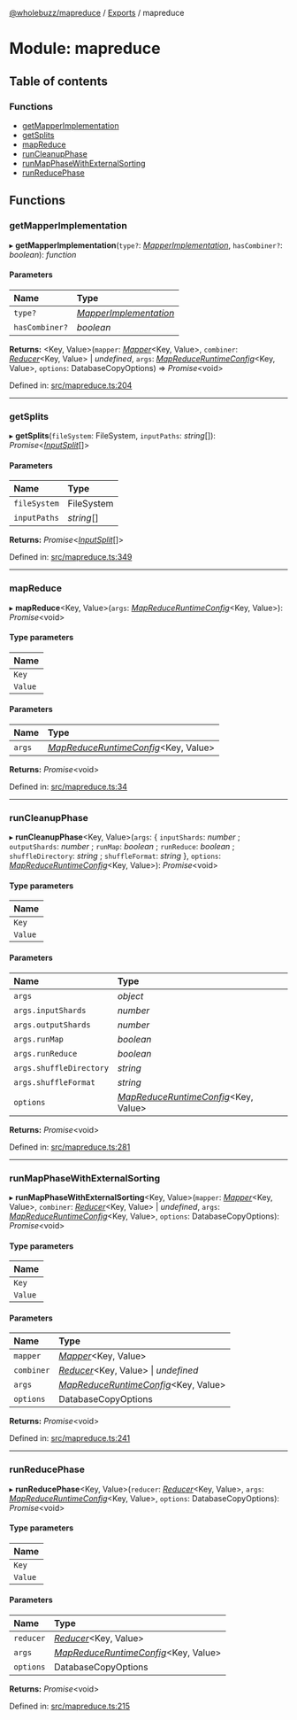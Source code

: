 [@wholebuzz/mapreduce](../README.md) / [Exports](../modules.md) / mapreduce

# Module: mapreduce

## Table of contents

### Functions

- [getMapperImplementation](mapreduce.md#getmapperimplementation)
- [getSplits](mapreduce.md#getsplits)
- [mapReduce](mapreduce.md#mapreduce)
- [runCleanupPhase](mapreduce.md#runcleanupphase)
- [runMapPhaseWithExternalSorting](mapreduce.md#runmapphasewithexternalsorting)
- [runReducePhase](mapreduce.md#runreducephase)

## Functions

### getMapperImplementation

▸ **getMapperImplementation**(`type?`: [*MapperImplementation*](../enums/config.mapperimplementation.md), `hasCombiner?`: *boolean*): *function*

#### Parameters

| Name | Type |
| :------ | :------ |
| `type?` | [*MapperImplementation*](../enums/config.mapperimplementation.md) |
| `hasCombiner?` | *boolean* |

**Returns:** <Key, Value\>(`mapper`: [*Mapper*](../interfaces/types.mapper.md)<Key, Value\>, `combiner`: [*Reducer*](../interfaces/types.reducer.md)<Key, Value\> \| *undefined*, `args`: [*MapReduceRuntimeConfig*](../interfaces/types.mapreduceruntimeconfig.md)<Key, Value\>, `options`: DatabaseCopyOptions) => *Promise*<void\>

Defined in: [src/mapreduce.ts:204](https://github.com/wholebuzz/mapreduce/blob/master/src/mapreduce.ts#L204)

___

### getSplits

▸ **getSplits**(`fileSystem`: FileSystem, `inputPaths`: *string*[]): *Promise*<[*InputSplit*](../interfaces/config.inputsplit.md)[]\>

#### Parameters

| Name | Type |
| :------ | :------ |
| `fileSystem` | FileSystem |
| `inputPaths` | *string*[] |

**Returns:** *Promise*<[*InputSplit*](../interfaces/config.inputsplit.md)[]\>

Defined in: [src/mapreduce.ts:349](https://github.com/wholebuzz/mapreduce/blob/master/src/mapreduce.ts#L349)

___

### mapReduce

▸ **mapReduce**<Key, Value\>(`args`: [*MapReduceRuntimeConfig*](../interfaces/types.mapreduceruntimeconfig.md)<Key, Value\>): *Promise*<void\>

#### Type parameters

| Name |
| :------ |
| `Key` |
| `Value` |

#### Parameters

| Name | Type |
| :------ | :------ |
| `args` | [*MapReduceRuntimeConfig*](../interfaces/types.mapreduceruntimeconfig.md)<Key, Value\> |

**Returns:** *Promise*<void\>

Defined in: [src/mapreduce.ts:34](https://github.com/wholebuzz/mapreduce/blob/master/src/mapreduce.ts#L34)

___

### runCleanupPhase

▸ **runCleanupPhase**<Key, Value\>(`args`: { `inputShards`: *number* ; `outputShards`: *number* ; `runMap`: *boolean* ; `runReduce`: *boolean* ; `shuffleDirectory`: *string* ; `shuffleFormat`: *string*  }, `options`: [*MapReduceRuntimeConfig*](../interfaces/types.mapreduceruntimeconfig.md)<Key, Value\>): *Promise*<void\>

#### Type parameters

| Name |
| :------ |
| `Key` |
| `Value` |

#### Parameters

| Name | Type |
| :------ | :------ |
| `args` | *object* |
| `args.inputShards` | *number* |
| `args.outputShards` | *number* |
| `args.runMap` | *boolean* |
| `args.runReduce` | *boolean* |
| `args.shuffleDirectory` | *string* |
| `args.shuffleFormat` | *string* |
| `options` | [*MapReduceRuntimeConfig*](../interfaces/types.mapreduceruntimeconfig.md)<Key, Value\> |

**Returns:** *Promise*<void\>

Defined in: [src/mapreduce.ts:281](https://github.com/wholebuzz/mapreduce/blob/master/src/mapreduce.ts#L281)

___

### runMapPhaseWithExternalSorting

▸ **runMapPhaseWithExternalSorting**<Key, Value\>(`mapper`: [*Mapper*](../interfaces/types.mapper.md)<Key, Value\>, `combiner`: [*Reducer*](../interfaces/types.reducer.md)<Key, Value\> \| *undefined*, `args`: [*MapReduceRuntimeConfig*](../interfaces/types.mapreduceruntimeconfig.md)<Key, Value\>, `options`: DatabaseCopyOptions): *Promise*<void\>

#### Type parameters

| Name |
| :------ |
| `Key` |
| `Value` |

#### Parameters

| Name | Type |
| :------ | :------ |
| `mapper` | [*Mapper*](../interfaces/types.mapper.md)<Key, Value\> |
| `combiner` | [*Reducer*](../interfaces/types.reducer.md)<Key, Value\> \| *undefined* |
| `args` | [*MapReduceRuntimeConfig*](../interfaces/types.mapreduceruntimeconfig.md)<Key, Value\> |
| `options` | DatabaseCopyOptions |

**Returns:** *Promise*<void\>

Defined in: [src/mapreduce.ts:241](https://github.com/wholebuzz/mapreduce/blob/master/src/mapreduce.ts#L241)

___

### runReducePhase

▸ **runReducePhase**<Key, Value\>(`reducer`: [*Reducer*](../interfaces/types.reducer.md)<Key, Value\>, `args`: [*MapReduceRuntimeConfig*](../interfaces/types.mapreduceruntimeconfig.md)<Key, Value\>, `options`: DatabaseCopyOptions): *Promise*<void\>

#### Type parameters

| Name |
| :------ |
| `Key` |
| `Value` |

#### Parameters

| Name | Type |
| :------ | :------ |
| `reducer` | [*Reducer*](../interfaces/types.reducer.md)<Key, Value\> |
| `args` | [*MapReduceRuntimeConfig*](../interfaces/types.mapreduceruntimeconfig.md)<Key, Value\> |
| `options` | DatabaseCopyOptions |

**Returns:** *Promise*<void\>

Defined in: [src/mapreduce.ts:215](https://github.com/wholebuzz/mapreduce/blob/master/src/mapreduce.ts#L215)
